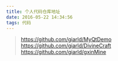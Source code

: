 ```yaml
---
title: 个人代码仓库地址
date: 2016-05-22 14:34:56
tags: 代码
---
```


> https://github.com/giarld/MyQtDemo
> https://github.com/giarld/DivineCraft
> https://github.com/giarld/gxinMine
